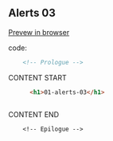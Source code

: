 ## Alerts 03

<a href="$01-03-alerts.html" target="_blank">Prevew in browser</a>

code:

```html
    <!-- Prologue -->
```  
CONTENT START  
```html
      <h1>01-alerts-03</h1>	
	


```  
CONTENT END  
```
    <!-- Epilogue -->
```  
